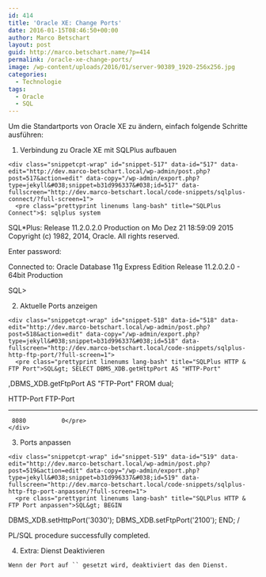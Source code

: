```yaml
---
id: 414
title: 'Oracle XE: Change Ports'
date: 2016-01-15T08:46:50+00:00
author: Marco Betschart
layout: post
guid: http://marco.betschart.name/?p=414
permalink: /oracle-xe-change-ports/
image: /wp-content/uploads/2016/01/server-90389_1920-256x256.jpg
categories:
  - Technologie
tags:
  - Oracle
  - SQL
---
```

Um die Standartports von Oracle XE zu ändern, einfach folgende Schritte ausführen:

  1. Verbindung zu Oracle XE mit SQLPlus aufbauen
  
    <div class="snippetcpt-wrap" id="snippet-517" data-id="517" data-edit="http://dev.marco-betschart.local/wp-admin/post.php?post=517&action=edit" data-copy="/wp-admin/export.php?type=jekyll&#038;snippet=b31d996337&#038;id=517" data-fullscreen="http://dev.marco-betschart.local/code-snippets/sqlplus-connect/?full-screen=1">
      <pre class="prettyprint linenums lang-bash" title="SQLPlus Connect">$: sqlplus system
SQL*Plus: Release 11.2.0.2.0 Production on Mo Dez 21 18:59:09 2015
Copyright (c) 1982, 2014, Oracle.  All rights reserved.

Enter password:

Connected to:
Oracle Database 11g Express Edition Release 11.2.0.2.0 - 64bit Production

SQL&gt;</pre>
    </div>

  2. Aktuelle Ports anzeigen
  
    <div class="snippetcpt-wrap" id="snippet-518" data-id="518" data-edit="http://dev.marco-betschart.local/wp-admin/post.php?post=518&action=edit" data-copy="/wp-admin/export.php?type=jekyll&#038;snippet=b31d996337&#038;id=518" data-fullscreen="http://dev.marco-betschart.local/code-snippets/sqlplus-http-ftp-port/?full-screen=1">
      <pre class="prettyprint linenums lang-bash" title="SQLPlus HTTP & FTP Port">SQL&gt; SELECT DBMS_XDB.getHttpPort AS "HTTP-Port"
,DBMS_XDB.getFtpPort AS "FTP-Port" FROM dual;

HTTP-Port FTP-Port
--------- ----------
     8080          0</pre>
    </div>

  3. Ports anpassen
  
    <div class="snippetcpt-wrap" id="snippet-519" data-id="519" data-edit="http://dev.marco-betschart.local/wp-admin/post.php?post=519&action=edit" data-copy="/wp-admin/export.php?type=jekyll&#038;snippet=b31d996337&#038;id=519" data-fullscreen="http://dev.marco-betschart.local/code-snippets/sqlplus-http-ftp-port-anpassen/?full-screen=1">
      <pre class="prettyprint linenums lang-bash" title="SQLPlus HTTP & FTP Port anpassen">SQL&gt; BEGIN
  DBMS_XDB.setHttpPort('3030');
  DBMS_XDB.setFtpPort('2100');
END;
/

PL/SQL procedure successfully completed.</pre>
    </div>

  4. Extra: Dienst Deaktivieren
  
    Wenn der Port auf `` gesetzt wird, deaktiviert das den Dienst.